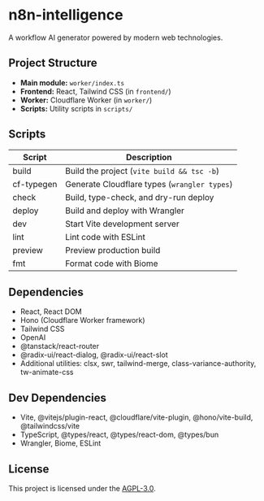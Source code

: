 # n8n-intelligence

A workflow AI generator powered by modern web technologies.

## Project Structure

- **Main module:** `worker/index.ts`
- **Frontend:** React, Tailwind CSS (in `frontend/`)
- **Worker:** Cloudflare Worker (in `worker/`)
- **Scripts:** Utility scripts in `scripts/`

## Scripts

| Script         | Description                                 |
| -------------- | ------------------------------------------- |
| build          | Build the project (`vite build && tsc -b`)  |
| cf-typegen     | Generate Cloudflare types (`wrangler types`) |
| check          | Build, type-check, and dry-run deploy       |
| deploy         | Build and deploy with Wrangler              |
| dev            | Start Vite development server               |
| lint           | Lint code with ESLint                       |
| preview        | Preview production build                    |
| fmt            | Format code with Biome                      |

## Dependencies

- React, React DOM
- Hono (Cloudflare Worker framework)
- Tailwind CSS
- OpenAI
- @tanstack/react-router
- @radix-ui/react-dialog, @radix-ui/react-slot
- Additional utilities: clsx, swr, tailwind-merge, class-variance-authority, tw-animate-css

## Dev Dependencies

- Vite, @vitejs/plugin-react, @cloudflare/vite-plugin, @hono/vite-build, @tailwindcss/vite
- TypeScript, @types/react, @types/react-dom, @types/bun
- Wrangler, Biome, ESLint

## License

This project is licensed under the [AGPL-3.0](./LICENSE).
